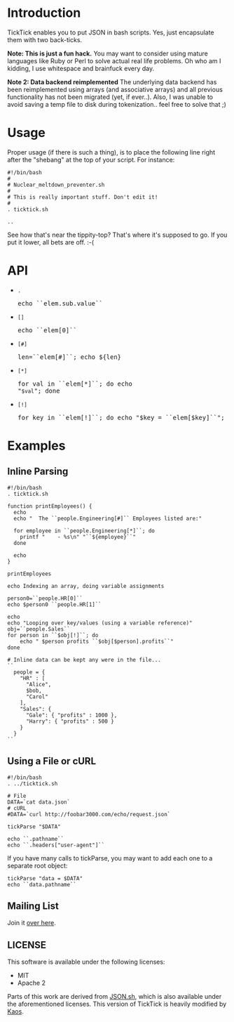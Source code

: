 # Introduction

TickTick enables you to put JSON in bash scripts.  Yes, just encapsulate them with two back-ticks.

**Note: This is just a fun hack.** You may want to consider using mature languages like Ruby or Perl to solve actual real life problems.  Oh who am I kidding, I use whitespace and brainfuck every day.

**Note 2: Data backend reimplemented**
The underlying data backend has been reimplemented using arrays
(and associative arrays) and all previous functionality has not been
migrated (yet, if ever..).
Also, I was unable to avoid saving a temp file to disk during
tokenization.. feel free to solve that ;)


# Usage

Proper usage (if there is such a thing), is to place the following line right after the "shebang" at the top of your script. For instance:

    #!/bin/bash
    #
    # Nuclear_meltdown_preventer.sh
    #
    # This is really important stuff. Don't edit it!
    #
    . ticktick.sh

    ..

See how that's near the tippity-top? That's where it's supposed to go. If you put it lower, all bets are off. :-(

# API

 * `.`                 <pre>echo \`\`elem.sub.value\`\`</pre>
 * `[]`                <pre>echo \`\`elem[0]\`\`</pre>
 * `[#]`               <pre>len=\`\`elem[#]\`\`; echo ${len}</pre>
 * `[*]`               <pre>for val in \`\`elem[*]\`\`; do echo "``$val``"; done</pre>
 * `[!]`               <pre>for key in \`\`elem[!]\`\`; do echo "$key = ``elem[$key]``"; done</pre>

# Examples

Inline Parsing
---

    #!/bin/bash
    . ticktick.sh

    function printEmployees() {
      echo
      echo "  The ``people.Engineering[#]`` Employees listed are:"

      for employee in ``people.Engineering[*]``; do
        printf "    - %s\n" "``${employee}``"
      done

      echo 
    }

    printEmployees

    echo Indexing an array, doing variable assignments

    person0=``people.HR[0]``
    echo $person0 ``people.HR[1]``

    echo
    echo "Looping over key/values (using a variable reference)"
    obj=``people.Sales``
    for person in ``$obj[!]``; do
        echo " $person profits ``$obj[$person].profits``"
    done

    # Inline data can be kept any were in the file...
    ``
      people = {
        "HR" : [
          "Alice",
          $bob,
          "Carol"
        ],
        "Sales": {
          "Gale": { "profits" : 1000 },
          "Harry": { "profits" : 500 }
        }
      }
    ``

Using a File or cURL
---

    #!/bin/bash
    . ../ticktick.sh

    # File
    DATA=`cat data.json`
    # cURL
    #DATA=`curl http://foobar3000.com/echo/request.json`

    tickParse "$DATA"

    echo ``.pathname``
    echo ``.headers["user-agent"]``

If you have many calls to tickParse, you may want to add each one to a
separate root object:

    tickParse "data = $DATA"
    echo ``data.pathname``
    
## Mailing List

Join it [over here](http://groups.google.com/group/ticktick-project).

## LICENSE

This software is available under the following licenses:

  * MIT
  * Apache 2

Parts of this work are derived from [JSON.sh](https://github.com/dominictarr/JSON.sh), which is also available under the aforementioned licenses.
This version of TickTick is heavily modified by [Kaos](https://github.com/kaos).
